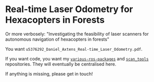 Real-time Laser Odometry for Hexacopters in Forests
==================================

Or more verbosely: "Investigating the feasibility of laser scanners for autonomous navigation of hexacopters in forests"

You want `u5376292_Daniel_Axtens_Real-time_Laser_Odometry.pdf`.

If you want code, you want my [`various-ros-packages`](https://github.com/daxtens/various-ros-packages) and [`scan_tools`](https://github.com/daxtens/scan_tools) repositories. They will eventually be centralised here.

If anything is missing, please get in touch!
